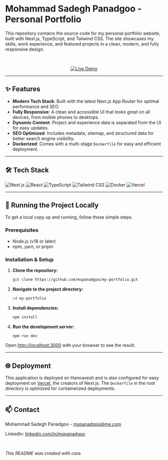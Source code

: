 # Mohammad Sadegh Panadgoo - Personal Portfolio

This repository contains the source code for my personal portfolio website, built with Next.js, TypeScript, and Tailwind CSS. The site showcases my skills, work experience, and featured projects in a clean, modern, and fully responsive design.

<br />

<p align="center">
  <a href="https://mspanadgoo.ir" target="_blank">
    <img src="https://img.shields.io/badge/Live%20Demo-mspanadgoo.ir-blue?style=for-the-badge&logo=vercel" alt="Live Demo" />
  </a>
</p>

---

## ✨ Features

- **Modern Tech Stack**: Built with the latest Next.js App Router for optimal performance and SEO.
- **Fully Responsive**: A clean and accessible UI that looks great on all devices, from mobile phones to desktops.
- **Dynamic Content**: Project and experience data is separated from the UI for easy updates.
- **SEO Optimized**: Includes metadata, sitemap, and structured data for better search engine visibility.
- **Dockerized**: Comes with a multi-stage `Dockerfile` for easy and efficient deployment.

---

## 🛠️ Tech Stack

![Next.js](https://img.shields.io/badge/Next.js-000000?style=for-the-badge&logo=next.js&logoColor=white)
![React](https://img.shields.io/badge/React-20232A?style=for-the-badge&logo=react&logoColor=61DAFB)
![TypeScript](https://img.shields.io/badge/TypeScript-3178C6?style=for-the-badge&logo=typescript&logoColor=white)
![Tailwind CSS](https://img.shields.io/badge/Tailwind_CSS-38B2AC?style=for-the-badge&logo=tailwind-css&logoColor=white)
![Docker](https://img.shields.io/badge/Docker-2496ED?style=for-the-badge&logo=docker&logoColor=white)
![Vercel](https://img.shields.io/badge/Vercel-000000?style=for-the-badge&logo=vercel&logoColor=white)

---

## 🚀 Running the Project Locally

To get a local copy up and running, follow these simple steps.

### Prerequisites

- Node.js (v18 or later)
- npm, yarn, or pnpm

### Installation & Setup

1.  **Clone the repository:**
    ```bash
    git clone https://github.com/mspanadgoo/my-portfolio.git
    ```
2.  **Navigate to the project directory:**
    ```bash
    cd my-portfolio
    ```
3.  **Install dependencies:**
    ```bash
    npm install
    ```
4.  **Run the development server:**
    ```bash
    npm run dev
    ```

Open [http://localhost:3000](http://localhost:3000) with your browser to see the result.

---

## 🌐 Deployment

This application is deployed on Hamravesh and is also configured for easy deployment on [Vercel](https://vercel.com), the creators of Next.js. The `Dockerfile` in the root directory is optimized for containerized deployments.

---

## 📫 Contact

Mohammad Sadegh Panadgoo - [mspanadgoo@me.com](mailto:mspanadgoo@me.com)

LinkedIn: [linkedin.com/in/mspanadgoo](https://linkedin.com/in/mspanadgoo)

<br />

_This README was created with care._
